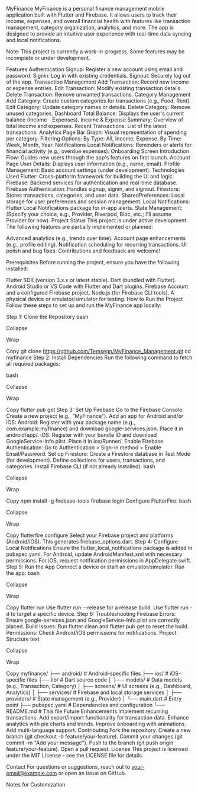 MyFinance
MyFinance is a personal finance management mobile application built with Flutter and Firebase. It allows users to track their income, expenses, and overall financial health with features like transaction management, category organization, analytics, and more. The app is designed to provide an intuitive user experience with real-time data syncing and local notifications.

Note: This project is currently a work-in-progress. Some features may be incomplete or under development.

Features
Authentication
Signup: Register a new account using email and password.
Signin: Log in with existing credentials.
Signout: Securely log out of the app.
Transaction Management
Add Transaction: Record new income or expense entries.
Edit Transaction: Modify existing transaction details.
Delete Transaction: Remove unwanted transactions.
Category Management
Add Category: Create custom categories for transactions (e.g., Food, Rent).
Edit Category: Update category names or details.
Delete Category: Remove unused categories.
Dashboard
Total Balance: Displays the user's current balance (Income - Expenses).
Income & Expense Summary: Overview of total income and expenses.
Recent Transactions: List of the latest transactions.
Analytics Page
Bar Graph: Visual representation of spending per category.
Filtering Options:
By Type: All, Income, Expense.
By Time: Week, Month, Year.
Notifications
Local Notifications: Reminders or alerts for financial activity (e.g., overdue expenses).
Onboarding Screen
Introduction Flow: Guides new users through the app's features on first launch.
Account Page
User Details: Displays user information (e.g., name, email).
Profile Management: Basic account settings (under development).
Technologies Used
Flutter: Cross-platform framework for building the UI and logic.
Firebase: Backend services for authentication and real-time database.
Firebase Authentication: Handles signup, signin, and signout.
Firestore: Stores transactions, categories, and user data.
SharedPreferences: Local storage for user preferences and session management.
Local Notifications: Flutter Local Notifications package for in-app alerts.
State Management: (Specify your choice, e.g., Provider, Riverpod, Bloc, etc.; I'll assume Provider for now).
Project Status
This project is under active development. The following features are partially implemented or planned:

Advanced analytics (e.g., trends over time).
Account page enhancements (e.g., profile editing).
Notification scheduling for recurring transactions.
UI polish and bug fixes.
Contributions and feedback are welcome!

Prerequisites
Before running the project, ensure you have the following installed:

Flutter SDK (version 3.x.x or latest stable).
Dart (bundled with Flutter).
Android Studio or VS Code with Flutter and Dart plugins.
Firebase Account and a configured Firebase project.
Node.js (for Firebase CLI tools).
A physical device or emulator/simulator for testing.
How to Run the Project
Follow these steps to set up and run the MyFinance app locally:

Step 1: Clone the Repository
bash

Collapse

Wrap

Copy
git clone https://github.com/Temsegn/MyFinance_Management.git
cd myfinance
Step 2: Install Dependencies
Run the following command to fetch all required packages:

bash

Collapse

Wrap

Copy
flutter pub get
Step 3: Set Up Firebase
Go to the Firebase Console.
Create a new project (e.g., "MyFinance").
Add an app for Android and/or iOS:
Android: Register with your package name (e.g., com.example.myfinance) and download google-services.json. Place it in android/app/.
iOS: Register with your bundle ID and download GoogleService-Info.plist. Place it in ios/Runner/.
Enable Firebase Authentication:
Go to Authentication > Sign-in method > Enable Email/Password.
Set up Firestore:
Create a Firestore database in Test Mode (for development).
Define collections for users, transactions, and categories.
Install Firebase CLI (if not already installed):
bash

Collapse

Wrap

Copy
npm install -g firebase-tools
firebase login
Configure FlutterFire:
bash

Collapse

Wrap

Copy
flutterfire configure
Select your Firebase project and platforms (Android/iOS). This generates firebase_options.dart.
Step 4: Configure Local Notifications
Ensure the flutter_local_notifications package is added in pubspec.yaml.
For Android, update AndroidManifest.xml with necessary permissions.
For iOS, request notification permissions in AppDelegate.swift.
Step 5: Run the App
Connect a device or start an emulator/simulator.
Run the app:
bash

Collapse

Wrap

Copy
flutter run
Use flutter run --release for a release build.
Use flutter run -d <device-id> to target a specific device.
Step 6: Troubleshooting
Firebase Errors: Ensure google-services.json and GoogleService-Info.plist are correctly placed.
Build Issues: Run flutter clean and flutter pub get to reset the build.
Permissions: Check Android/iOS permissions for notifications.
Project Structure
text

Collapse

Wrap

Copy
myfinance/
├── android/              # Android-specific files
├── ios/                 # iOS-specific files
├── lib/                 # Dart source code
│   ├── models/          # Data models (e.g., Transaction, Category)
│   ├── screens/         # UI screens (e.g., Dashboard, Analytics)
│   ├── services/        # Firebase and local storage services
│   ├── providers/       # State management (e.g., Provider)
│   └── main.dart        # Entry point
├── pubspec.yaml         # Dependencies and configuration
└── README.md            # This file
Future Enhancements
Implement recurring transactions.
Add export/import functionality for transaction data.
Enhance analytics with pie charts and trends.
Improve onboarding with animations.
Add multi-language support.
Contributing
Fork the repository.
Create a new branch (git checkout -b feature/your-feature).
Commit your changes (git commit -m "Add your message").
Push to the branch (git push origin feature/your-feature).
Open a pull request.
License
This project is licensed under the MIT License - see the LICENSE file for details.

Contact
For questions or suggestions, reach out to your-email@example.com or open an issue on GitHub.

Notes for Customization
